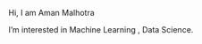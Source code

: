 Hi, I am Aman Malhotra

 I’m interested in Machine Learning , Data Science.
<!---
aman-malhotra1/aman-malhotra1 is a ✨ special ✨ repository because its `README.md` (this file) appears on your GitHub profile.
You can click the Preview link to take a look at your changes.
--->
